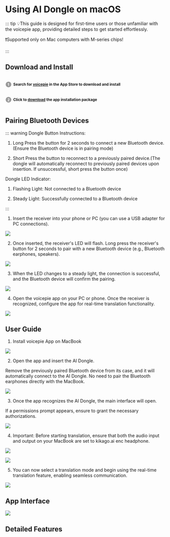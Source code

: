 # Using AI Dongle on macOS

::: tip 💡This guide is designed for first-time users or those unfamiliar with the voicepie app, providing detailed steps to get started effortlessly.

❗️Supported only on Mac computers with M-series chips!

:::

## Download and Install

<p style="display: inline-block; vertical-align: middle; margin-right: 5px;">
  <svg t="1731483445691" class="icon" viewBox="0 0 1024 1024" version="1.1" xmlns="http://www.w3.org/2000/svg" p-id="22931" width="20" height="20">
    <path d="M512.045025 962.874851c-248.349251 0-449.65507-201.846124-449.65507-450.919876 0-248.984724 201.305819-450.830849 449.65507-450.830849 248.261247 0 449.565019 201.846124 449.565019 450.830849C961.610044 761.028727 760.306272 962.874851 512.045025 962.874851L512.045025 962.874851zM572.751642 289.933345l-69.211315 0c-9.766434 27.322275-27.685549 51.116191-53.835116 71.65497-26.054399 20.446681-50.302663 34.288944-72.557526 41.61684l0 77.535911c42.346457-14.023388 79.07701-35.555797 110.197798-64.778352l0 322.720076 85.406159 0L572.751642 289.933345 572.751642 289.933345z" fill="#999999" p-id="22932"></path>
  </svg>
</p><strong><small>Search for <a href="https://apps.apple.com/us/app/%E7%88%B1%E8%AF%B4%E6%B4%BE%E7%BF%BB%E8%AF%91/id6621238085?l=zh-Hans-CN&mt=12">voicepie</a> in the App Store to download and install</small></strong><br>
<p style="display: inline-block; vertical-align: middle; margin-right: 5px;">
  <svg t="1731484117001" class="icon" viewBox="0 0 1024 1024" version="1.1" xmlns="http://www.w3.org/2000/svg" p-id="24111" width="20" height="20">
    <path d="M511.950881 962.833919c-248.254084 0-449.561949-201.849194-449.561949-450.833919S263.696798 61.166081 511.950881 61.166081c248.353344 0 449.659163 201.848171 449.659163 450.832895S760.305249 962.833919 511.950881 962.833919L511.950881 962.833919zM662.141532 665.532769 492.320798 665.532769c4.433986-7.780197 10.224876-15.652492 17.46579-23.793916 7.143701-8.142447 24.246217-24.608467 51.2922-49.399083 27.053146-24.789593 45.695738-43.788296 56.095599-56.997132 15.566534-19.905352 26.962072-38.904055 34.202986-57.08923 7.147794-18.186198 10.765181-37.366026 10.765181-57.45148 0-35.374672-12.573363-64.87045-37.636179-88.665389-25.15389-23.793916-59.715033-35.646871-103.595426-35.646871-40.077787 0-73.464175 10.222829-100.246145 30.761608-26.689872 20.537755-42.61047 54.374398-47.676859 101.602026l85.408205 8.504698c1.629103-25.060769 7.688099-42.974767 18.0941-53.740972 10.492982-10.766205 24.608467-16.194844 42.340317-16.194844 17.915022 0 31.940456 5.15644 42.070164 15.380292 10.226922 10.313903 15.293311 24.970718 15.293311 44.061518 0 17.281595-5.884011 34.742269-17.640776 52.475142-8.69094 12.846586-32.212656 37.184901-70.665433 73.194022-47.772027 44.512796-79.794347 80.250742-95.994308 107.120716-16.192797 26.962072-25.877367 55.461149-29.127388 85.498256l299.375391 0L662.141532 665.532769 662.141532 665.532769z" fill="#999999" p-id="24112"></path>
  </svg>
</p><strong><small>Click to <a href="https://kikago.tech/bridge/download">download</a> the app installation package</small></strong>

## Pairing Bluetooth Devices

::: warning Dongle Button Instructions:

1. Long Press the button for 2 seconds to connect a new Bluetooth device.(Ensure the Bluetooth device is in pairing mode)

2. Short Press the button to reconnect to a previously paired device.(The dongle will automatically reconnect to previously paired devices upon insertion. If unsuccessful, short press the button once)

Dongle LED Indicator:

1. Flashing Light: Not connected to a Bluetooth device

2. Steady Light: Successfully connected to a Bluetooth device

:::

1. Insert the receiver into your phone or PC (you can use a USB adapter for PC connections).

![](https://bu.dusays.com/2024/11/18/673b06df9370b.png)

2. Once inserted, the receiver's LED will flash.
   Long press the receiver's button for 2 seconds to pair with a new Bluetooth device (e.g., Bluetooth earphones, speakers).

![](https://bu.dusays.com/2024/11/18/673b06dfa8d35.png)

3. When the LED changes to a steady light, the connection is successful, and the Bluetooth device will confirm the pairing.

![](https://bu.dusays.com/2024/11/18/673b075392eb6.png)

4. Open the voicepie app on your PC or phone. Once the receiver is recognized, configure the app for real-time translation functionality.

![](https://bu.dusays.com/2024/11/18/673b06de69a63.png)

## User Guide

1. Install voicepie App on MacBook

![](https://bu.dusays.com/2024/12/07/6753f6be9ea0a.jpg)

2. Open the app and insert the AI Dongle.

Remove the previously paired Bluetooth device from its case, and it will automatically connect to the AI Dongle.
No need to pair the Bluetooth earphones directly with the MacBook.

![](https://bu.dusays.com/2024/12/07/6753f6bd7d9dd.png)

3. Once the app recognizes the AI Dongle, the main interface will open.

If a permissions prompt appears, ensure to grant the necessary authorizations.

![](https://bu.dusays.com/2024/12/07/6753f6bd85037.png)

4. Important: Before starting translation, ensure that both the audio input and output on your MacBook are set to kikago.ai enc headphone.

![](https://bu.dusays.com/2024/12/07/6753f6be33ddb.png)

![](https://bu.dusays.com/2024/12/07/6753f6bf6beb6.png)

5. You can now select a translation mode and begin using the real-time translation feature, enabling seamless communication.

![](https://bu.dusays.com/2024/12/07/6753f6c3a08ab.png)

## App Interface

![](https://bu.dusays.com/2024/12/07/6753f99c38c82.png)

## Detailed Features

<DocCard :cards="[
  {
    title: 'Translation Mode',
    description: '',
    avatar: '/img/情景模式.png',
    path: '/en/guide/modes'
  },
  {
    title: 'Broadcast Settings',
    description: '',
    avatar: '/img/设置.png',
    path: '/en/guide/settings'
  },
  {
    title: 'Language/Voice Selection',
    description: '',
    avatar: '/img/语种切换.png',
    path: '/en/guide/language'
  },
    {
    title: 'Other Features',
    description: '',
    avatar: '/img/其它.png',
    path: '/en/guide/other'
  },
    {
    title: 'Help&Support',
    description: '',
    avatar: '/img/问题答疑.png',
    path: '/en/help/preface'
  }
]" />
